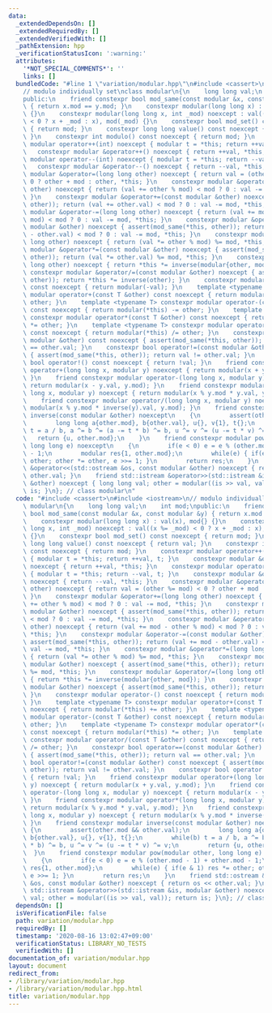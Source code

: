 ```yaml
---
data:
  _extendedDependsOn: []
  _extendedRequiredBy: []
  _extendedVerifiedWith: []
  _pathExtension: hpp
  _verificationStatusIcon: ':warning:'
  attributes:
    '*NOT_SPECIAL_COMMENTS*': ''
    links: []
  bundledCode: "#line 1 \"variation/modular.hpp\"\n#include <cassert>\n#include <iostream>\n\
    // modulo individually set\nclass modular\n{\n    long long val;\n    int mod;\n\
    public:\n    friend constexpr bool mod_same(const modular &x, const modular &y)\
    \ { return x.mod == y.mod; }\n    constexpr modular(long long x) : val(x), mod{}\
    \ {}\n    constexpr modular(long long x, int _mod) noexcept : val((x %= _mod)\
    \ < 0 ? x + _mod : x), mod(_mod) {}\n    constexpr bool mod_set() const noexcept\
    \ { return mod; }\n    constexpr long long value() const noexcept { return val;\
    \ }\n    constexpr int modulo() const noexcept { return mod; }\n    constexpr\
    \ modular operator++(int) noexcept { modular t = *this; return ++val, t; }\n \
    \   constexpr modular &operator++() noexcept { return ++val, *this; }\n    constexpr\
    \ modular operator--(int) noexcept { modular t = *this; return --val, t; }\n \
    \   constexpr modular &operator--() noexcept { return --val, *this; }\n    constexpr\
    \ modular &operator=(long long other) noexcept { return val = (other %= mod) <\
    \ 0 ? other + mod : other, *this; }\n    constexpr modular &operator+=(long long\
    \ other) noexcept { return (val += other % mod) < mod ? 0 : val -= mod, *this;\
    \ }\n    constexpr modular &operator+=(const modular &other) noexcept { assert(mod_same(*this,\
    \ other)); return (val += other.val) < mod ? 0 : val -= mod, *this; }\n    constexpr\
    \ modular &operator-=(long long other) noexcept { return (val += mod - other %\
    \ mod) < mod ? 0 : val -= mod, *this; }\n    constexpr modular &operator-=(const\
    \ modular &other) noexcept { assert(mod_same(*this, other)); return (val += mod\
    \ - other.val) < mod ? 0 : val -= mod, *this; }\n    constexpr modular &operator*=(long\
    \ long other) noexcept { return (val *= other % mod) %= mod, *this; }\n    constexpr\
    \ modular &operator*=(const modular &other) noexcept { assert(mod_same(*this,\
    \ other)); return (val *= other.val) %= mod, *this; }\n    constexpr modular &operator/=(long\
    \ long other) noexcept { return *this *= inverse(modular{other, mod}); }\n   \
    \ constexpr modular &operator/=(const modular &other) noexcept { assert(mod_same(*this,\
    \ other)); return *this *= inverse(other); }\n    constexpr modular operator-()\
    \ const noexcept { return modular(-val); }\n    template <typename T> constexpr\
    \ modular operator+(const T &other) const noexcept { return modular(*this) +=\
    \ other; }\n    template <typename T> constexpr modular operator-(const T &other)\
    \ const noexcept { return modular(*this) -= other; }\n    template <typename T>\
    \ constexpr modular operator*(const T &other) const noexcept { return modular(*this)\
    \ *= other; }\n    template <typename T> constexpr modular operator/(const T &other)\
    \ const noexcept { return modular(*this) /= other; }\n    constexpr bool operator==(const\
    \ modular &other) const noexcept { assert(mod_same(*this, other)); return val\
    \ == other.val; }\n    constexpr bool operator!=(const modular &other) const noexcept\
    \ { assert(mod_same(*this, other)); return val != other.val; }\n    constexpr\
    \ bool operator!() const noexcept { return !val; }\n    friend constexpr modular\
    \ operator+(long long x, modular y) noexcept { return modular(x + y.val, y.mod);\
    \ }\n    friend constexpr modular operator-(long long x, modular y) noexcept {\
    \ return modular(x - y.val, y.mod); }\n    friend constexpr modular operator*(long\
    \ long x, modular y) noexcept { return modular(x % y.mod * y.val, y.mod); }\n\
    \    friend constexpr modular operator/(long long x, modular y) noexcept { return\
    \ modular(x % y.mod * inverse(y).val, y.mod); }\n    friend constexpr modular\
    \ inverse(const modular &other) noexcept\n    {\n        assert(other.mod && other.val);\n\
    \        long long a{other.mod}, b{other.val}, u{}, v{1}, t{};\n        while(b)\
    \ t = a / b, a ^= b ^= (a -= t * b) ^= b, u ^= v ^= (u -= t * v) ^= v;\n     \
    \   return {u, other.mod};\n    }\n    friend constexpr modular pow(modular other,\
    \ long long e) noexcept\n    {\n        if(e < 0) e = e % (other.mod - 1) + other.mod\
    \ - 1;\n        modular res{1, other.mod};\n        while(e) { if(e & 1) res *=\
    \ other; other *= other, e >>= 1; }\n        return res;\n    }\n    friend std::ostream\
    \ &operator<<(std::ostream &os, const modular &other) noexcept { return os <<\
    \ other.val; }\n    friend std::istream &operator>>(std::istream &is, modular\
    \ &other) noexcept { long long val; other = modular((is >> val, val)); return\
    \ is; }\n}; // class modular\n"
  code: "#include <cassert>\n#include <iostream>\n// modulo individually set\nclass\
    \ modular\n{\n    long long val;\n    int mod;\npublic:\n    friend constexpr\
    \ bool mod_same(const modular &x, const modular &y) { return x.mod == y.mod; }\n\
    \    constexpr modular(long long x) : val(x), mod{} {}\n    constexpr modular(long\
    \ long x, int _mod) noexcept : val((x %= _mod) < 0 ? x + _mod : x), mod(_mod)\
    \ {}\n    constexpr bool mod_set() const noexcept { return mod; }\n    constexpr\
    \ long long value() const noexcept { return val; }\n    constexpr int modulo()\
    \ const noexcept { return mod; }\n    constexpr modular operator++(int) noexcept\
    \ { modular t = *this; return ++val, t; }\n    constexpr modular &operator++()\
    \ noexcept { return ++val, *this; }\n    constexpr modular operator--(int) noexcept\
    \ { modular t = *this; return --val, t; }\n    constexpr modular &operator--()\
    \ noexcept { return --val, *this; }\n    constexpr modular &operator=(long long\
    \ other) noexcept { return val = (other %= mod) < 0 ? other + mod : other, *this;\
    \ }\n    constexpr modular &operator+=(long long other) noexcept { return (val\
    \ += other % mod) < mod ? 0 : val -= mod, *this; }\n    constexpr modular &operator+=(const\
    \ modular &other) noexcept { assert(mod_same(*this, other)); return (val += other.val)\
    \ < mod ? 0 : val -= mod, *this; }\n    constexpr modular &operator-=(long long\
    \ other) noexcept { return (val += mod - other % mod) < mod ? 0 : val -= mod,\
    \ *this; }\n    constexpr modular &operator-=(const modular &other) noexcept {\
    \ assert(mod_same(*this, other)); return (val += mod - other.val) < mod ? 0 :\
    \ val -= mod, *this; }\n    constexpr modular &operator*=(long long other) noexcept\
    \ { return (val *= other % mod) %= mod, *this; }\n    constexpr modular &operator*=(const\
    \ modular &other) noexcept { assert(mod_same(*this, other)); return (val *= other.val)\
    \ %= mod, *this; }\n    constexpr modular &operator/=(long long other) noexcept\
    \ { return *this *= inverse(modular{other, mod}); }\n    constexpr modular &operator/=(const\
    \ modular &other) noexcept { assert(mod_same(*this, other)); return *this *= inverse(other);\
    \ }\n    constexpr modular operator-() const noexcept { return modular(-val);\
    \ }\n    template <typename T> constexpr modular operator+(const T &other) const\
    \ noexcept { return modular(*this) += other; }\n    template <typename T> constexpr\
    \ modular operator-(const T &other) const noexcept { return modular(*this) -=\
    \ other; }\n    template <typename T> constexpr modular operator*(const T &other)\
    \ const noexcept { return modular(*this) *= other; }\n    template <typename T>\
    \ constexpr modular operator/(const T &other) const noexcept { return modular(*this)\
    \ /= other; }\n    constexpr bool operator==(const modular &other) const noexcept\
    \ { assert(mod_same(*this, other)); return val == other.val; }\n    constexpr\
    \ bool operator!=(const modular &other) const noexcept { assert(mod_same(*this,\
    \ other)); return val != other.val; }\n    constexpr bool operator!() const noexcept\
    \ { return !val; }\n    friend constexpr modular operator+(long long x, modular\
    \ y) noexcept { return modular(x + y.val, y.mod); }\n    friend constexpr modular\
    \ operator-(long long x, modular y) noexcept { return modular(x - y.val, y.mod);\
    \ }\n    friend constexpr modular operator*(long long x, modular y) noexcept {\
    \ return modular(x % y.mod * y.val, y.mod); }\n    friend constexpr modular operator/(long\
    \ long x, modular y) noexcept { return modular(x % y.mod * inverse(y).val, y.mod);\
    \ }\n    friend constexpr modular inverse(const modular &other) noexcept\n   \
    \ {\n        assert(other.mod && other.val);\n        long long a{other.mod},\
    \ b{other.val}, u{}, v{1}, t{};\n        while(b) t = a / b, a ^= b ^= (a -= t\
    \ * b) ^= b, u ^= v ^= (u -= t * v) ^= v;\n        return {u, other.mod};\n  \
    \  }\n    friend constexpr modular pow(modular other, long long e) noexcept\n\
    \    {\n        if(e < 0) e = e % (other.mod - 1) + other.mod - 1;\n        modular\
    \ res{1, other.mod};\n        while(e) { if(e & 1) res *= other; other *= other,\
    \ e >>= 1; }\n        return res;\n    }\n    friend std::ostream &operator<<(std::ostream\
    \ &os, const modular &other) noexcept { return os << other.val; }\n    friend\
    \ std::istream &operator>>(std::istream &is, modular &other) noexcept { long long\
    \ val; other = modular((is >> val, val)); return is; }\n}; // class modular\n"
  dependsOn: []
  isVerificationFile: false
  path: variation/modular.hpp
  requiredBy: []
  timestamp: '2020-08-16 13:02:47+09:00'
  verificationStatus: LIBRARY_NO_TESTS
  verifiedWith: []
documentation_of: variation/modular.hpp
layout: document
redirect_from:
- /library/variation/modular.hpp
- /library/variation/modular.hpp.html
title: variation/modular.hpp
---
```

